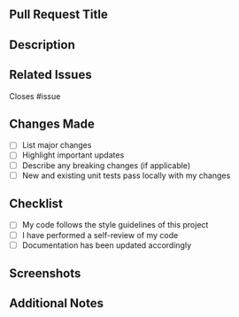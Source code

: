 ## Pull Request Title

<!-- A clear and concise title for your pull request -->

## Description

<!-- Provide a brief summary of the changes introduced by this PR -->

## Related Issues

Closes #issue

## Changes Made

- [ ] List major changes
- [ ] Highlight important updates
- [ ] Describe any breaking changes (if applicable)
- [ ] New and existing unit tests pass locally with my changes

## Checklist

- [ ] My code follows the style guidelines of this project
- [ ] I have performed a self-review of my code
- [ ] Documentation has been updated accordingly

## Screenshots

## Additional Notes
